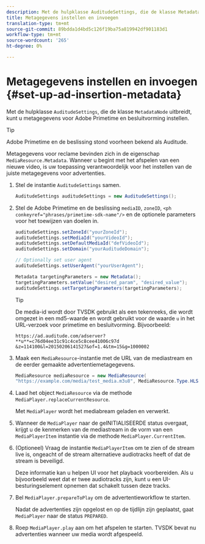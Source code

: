 ```yaml
---
description: Met de hulpklasse AuditudeSettings, die de klasse MetadataNode uitbreidt, kunt u Adobe Primetime- en beslissingsmetagegevens instellen.
title: Metagegevens instellen en invoegen
translation-type: tm+mt
source-git-commit: 89bdda1d4bd5c126f19ba75a819942df901183d1
workflow-type: tm+mt
source-wordcount: '265'
ht-degree: 0%

---
```



# Metagegevens instellen en invoegen {#set-up-ad-insertion-metadata}

Met de hulpklasse `AuditudeSettings`, die de klasse `MetadataNode` uitbreidt, kunt u metagegevens voor Adobe Primetime en besluitvorming instellen.

>[!TIP]
>
>Adobe Primetime en de beslissing stond voorheen bekend als Auditude.

Metagegevens voor reclame bevinden zich in de eigenschap `MediaResource.Metadata`. Wanneer u begint met het afspelen van een nieuwe video, is uw toepassing verantwoordelijk voor het instellen van de juiste metagegevens voor advertenties.

1. Stel de instantie `AuditudeSettings` samen.

   ```java
   AuditudeSettings auditudeSettings = new AuditudeSettings();
   ```

1. Stel de Adobe Primetime en de beslissing `mediaID`, `zoneID`, `<ph conkeyref="phrases/primetime-sdk-name"/>` en de optionele parameters voor het toewijzen van doelen in.

   ```java
   auditudeSettings.setZoneId("yourZoneId"); 
   auditudeSettings.setMediaId("yourVideoId"); 
   auditudeSettings.setDefaultMediaId("defVideoId"); 
   auditudeSettings.setDomain("yourAuditudeDomain"); 
   
   // Optionally set user agent  
   auditudeSettings.setUserAgent("yourUserAgent"); 
   
   Metadata targetingParameters = new Metadata(); 
   targetingParameters.setValue("desired_param", "desired_value"); 
   auditudeSettings.setTargetingParameters(targetingParameters);
   ```

   >[!TIP]
   >
   >De media-id wordt door TVSDK gebruikt als een tekenreeks, die wordt omgezet in een md5-waarde en wordt gebruikt voor de waarde `u` in het URL-verzoek voor primetime en besluitvorming. Bijvoorbeeld:
   >
   >`https://ad.auditude.com/adserver? **u**=c76d04ee31c91c4ce5c8cee41006c97d &z=114100&l=20150206141527&of=1.4&tm=15&g=1000002`

1. Maak een `MediaResource`-instantie met de URL van de mediastream en de eerder gemaakte advertentiemetagegevens.

   ```java
   MediaResource mediaResource = new MediaResource( 
   "https://example.com/media/test_media.m3u8", MediaResource.Type.HLS, Metadata);
   ```

1. Laad het object `MediaResource` via de methode `MediaPlayer.replaceCurrentResource`.

   Met `MediaPlayer` wordt het mediabream geladen en verwerkt.

1. Wanneer de `MediaPlayer` naar de geINITIALISEERDE status overgaat, krijgt u de kenmerken van de mediastream in de vorm van een `MediaPlayerItem` instantie via de methode `MediaPlayer.CurrentItem`.
1. (Optioneel) Vraag de instantie `MediaPlayerItem` om te zien of de stream live is, ongeacht of de stream alternatieve audiotracks heeft of dat de stream is beveiligd.

   Deze informatie kan u helpen UI voor het playback voorbereiden. Als u bijvoorbeeld weet dat er twee audiotracks zijn, kunt u een UI-besturingselement opnemen dat schakelt tussen deze tracks.

1. Bel `MediaPlayer.prepareToPlay` om de advertentieworkflow te starten.

   Nadat de advertenties zijn opgelost en op de tijdlijn zijn geplaatst, gaat `MediaPlayer` naar de status `PREPARED`.
1. Roep `MediaPlayer.play` aan om het afspelen te starten.
TVSDK bevat nu advertenties wanneer uw media wordt afgespeeld.
